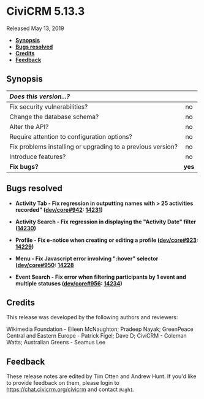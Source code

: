 # CiviCRM 5.13.3

Released May 13, 2019

- **[Synopsis](#synopsis)**
- **[Bugs resolved](#bugs)**
- **[Credits](#credits)**
- **[Feedback](#feedback)**

## <a name="synopsis"></a>Synopsis

| *Does this version...?*                                         |         |
|:--------------------------------------------------------------- |:-------:|
| Fix security vulnerabilities?                                   |   no    |
| Change the database schema?                                     |   no    |
| Alter the API?                                                  |   no    |
| Require attention to configuration options?                     |   no    |
| Fix problems installing or upgrading to a previous version?     |   no    |
| Introduce features?                                             |   no    |
| **Fix bugs?**                                                   | **yes** |

## <a name="bugs"></a>Bugs resolved

- **Activity Tab - Fix regression in outputting names with > 25 activities recorded" ([dev/core#942](https://lab.civicrm.org/dev/core/issues/942):
  [14231](https://github.com/civicrm/civicrm-core/pull/14231))**

- **Activity Search - Fix regression in displaying the "Activity Date" filter
  ([14230](https://github.com/civicrm/civicrm-core/pull/14230))**

- **Profile - Fix e-notice when creating or editing a profile ([dev/core#923](https://lab.civicrm.org/dev/core/issues/923):
  [14229](https://github.com/civicrm/civicrm-core/pull/14229))**

- **Menu - Fix Javascript error involving ":hover" selector ([dev/core#950](https://lab.civicrm.org/dev/core/issues/950):
  [14228](https://github.com/civicrm/civicrm-core/pull/14228)**

- **Event Search - Fix error when filtering participants by 1 event and multiple statuses ([dev/core#956](https://lab.civicrm.org/dev/core/issues/956):
  [14234](https://github.com/civicrm/civicrm-core/pull/14234))**

## <a name="credits"></a>Credits

This release was developed by the following authors and reviewers:

Wikimedia Foundation - Eileen McNaughton; Pradeep Nayak; GreenPeace Central and Eastern Europe - Patrick Figel; 
Dave D; CiviCRM - Coleman Watts; Australian Greens - Seamus Lee

## <a name="feedback"></a>Feedback

These release notes are edited by Tim Otten and Andrew Hunt.  If you'd like to
provide feedback on them, please login to https://chat.civicrm.org/civicrm and
contact `@agh1`.

